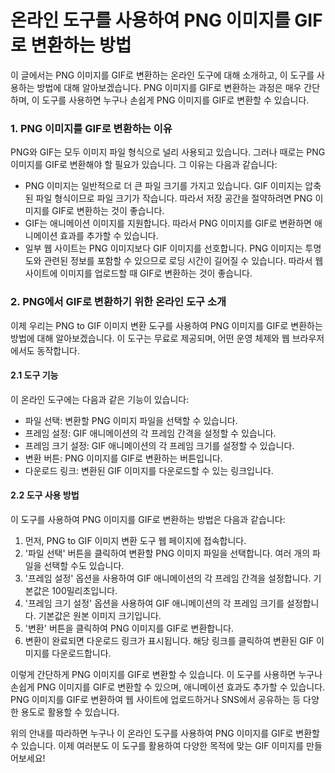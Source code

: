 온라인 도구를 사용하여 PNG 이미지를 GIF로 변환하는 방법
==================================

이 글에서는 PNG 이미지를 GIF로 변환하는 온라인 도구에 대해 소개하고, 이 도구를 사용하는 방법에 대해 알아보겠습니다. PNG 이미지를 GIF로 변환하는 과정은 매우 간단하며, 이 도구를 사용하면 누구나 손쉽게 PNG 이미지를 GIF로 변환할 수 있습니다.

### 1. PNG 이미지를 GIF로 변환하는 이유

PNG와 GIF는 모두 이미지 파일 형식으로 널리 사용되고 있습니다. 그러나 때로는 PNG 이미지를 GIF로 변환해야 할 필요가 있습니다. 그 이유는 다음과 같습니다:

- PNG 이미지는 일반적으로 더 큰 파일 크기를 가지고 있습니다. GIF 이미지는 압축된 파일 형식이므로 파일 크기가 작습니다. 따라서 저장 공간을 절약하려면 PNG 이미지를 GIF로 변환하는 것이 좋습니다.
- GIF는 애니메이션 이미지를 지원합니다. 따라서 PNG 이미지를 GIF로 변환하면 애니메이션 효과를 추가할 수 있습니다.
- 일부 웹 사이트는 PNG 이미지보다 GIF 이미지를 선호합니다. PNG 이미지는 투명도와 관련된 정보를 포함할 수 있으므로 로딩 시간이 길어질 수 있습니다. 따라서 웹 사이트에 이미지를 업로드할 때 GIF로 변환하는 것이 좋습니다.

### 2. PNG에서 GIF로 변환하기 위한 온라인 도구 소개

이제 우리는 PNG to GIF 이미지 변환 도구를 사용하여 PNG 이미지를 GIF로 변환하는 방법에 대해 알아보겠습니다. 이 도구는 무료로 제공되며, 어떤 운영 체제와 웹 브라우저에서도 동작합니다.

#### 2.1 도구 기능

이 온라인 도구에는 다음과 같은 기능이 있습니다:

- 파일 선택: 변환할 PNG 이미지 파일을 선택할 수 있습니다.
- 프레임 설정: GIF 애니메이션의 각 프레임 간격을 설정할 수 있습니다.
- 프레임 크기 설정: GIF 애니메이션의 각 프레임 크기를 설정할 수 있습니다.
- 변환 버튼: PNG 이미지를 GIF로 변환하는 버튼입니다.
- 다운로드 링크: 변환된 GIF 이미지를 다운로드할 수 있는 링크입니다.

#### 2.2 도구 사용 방법

이 도구를 사용하여 PNG 이미지를 GIF로 변환하는 방법은 다음과 같습니다:

1. 먼저, PNG to GIF 이미지 변환 도구 웹 페이지에 접속합니다.
2. '파일 선택' 버튼을 클릭하여 변환할 PNG 이미지 파일을 선택합니다. 여러 개의 파일을 선택할 수도 있습니다.
3. '프레임 설정' 옵션을 사용하여 GIF 애니메이션의 각 프레임 간격을 설정합니다. 기본값은 100밀리초입니다.
4. '프레임 크기 설정' 옵션을 사용하여 GIF 애니메이션의 각 프레임 크기를 설정합니다. 기본값은 원본 이미지 크기입니다.
5. '변환' 버튼을 클릭하여 PNG 이미지를 GIF로 변환합니다.
6. 변환이 완료되면 다운로드 링크가 표시됩니다. 해당 링크를 클릭하여 변환된 GIF 이미지를 다운로드합니다.

이렇게 간단하게 PNG 이미지를 GIF로 변환할 수 있습니다. 이 도구를 사용하면 누구나 손쉽게 PNG 이미지를 GIF로 변환할 수 있으며, 애니메이션 효과도 추가할 수 있습니다. PNG 이미지를 GIF로 변환하여 웹 사이트에 업로드하거나 SNS에서 공유하는 등 다양한 용도로 활용할 수 있습니다.

위의 안내를 따라하면 누구나 이 온라인 도구를 사용하여 PNG 이미지를 GIF로 변환할 수 있습니다. 이제 여러분도 이 도구를 활용하여 다양한 목적에 맞는 GIF 이미지를 만들어보세요!